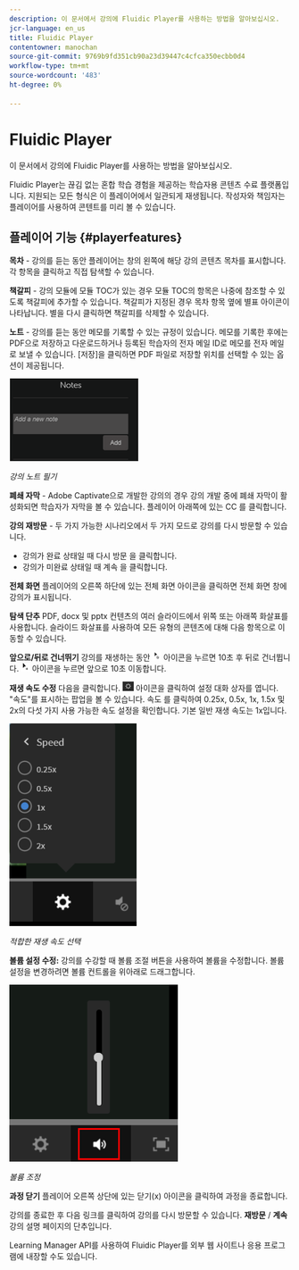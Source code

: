 ```yaml
---
description: 이 문서에서 강의에 Fluidic Player를 사용하는 방법을 알아보십시오.
jcr-language: en_us
title: Fluidic Player
contentowner: manochan
source-git-commit: 9769b9fd351cb90a23d39447c4cfca350ecbb0d4
workflow-type: tm+mt
source-wordcount: '483'
ht-degree: 0%

---
```




# Fluidic Player

이 문서에서 강의에 Fluidic Player를 사용하는 방법을 알아보십시오.

Fluidic Player는 끊김 없는 혼합 학습 경험을 제공하는 학습자용 콘텐츠 수료 플랫폼입니다. 지원되는 모든 형식은 이 플레이어에서 일관되게 재생됩니다. 작성자와 책임자는 플레이어를 사용하여 콘텐트를 미리 볼 수 있습니다.

## 플레이어 기능 {#playerfeatures}

<!--![](assets/fluidicplayer-callout.png)-->

**목차** - 강의를 듣는 동안 플레이어는 창의 왼쪽에 해당 강의 콘텐츠 목차를 표시합니다. 각 항목을 클릭하고 직접 탐색할 수 있습니다.

**책갈피** - 강의 모듈에 모듈 TOC가 있는 경우 모듈 TOC의 항목은 나중에 참조할 수 있도록 책갈피에 추가할 수 있습니다. 책갈피가 지정된 경우 목차 항목 옆에 별표 아이콘이 나타납니다. 별을 다시 클릭하면 책갈피를 삭제할 수 있습니다.

**노트** - 강의를 듣는 동안 메모를 기록할 수 있는 규정이 있습니다. 메모를 기록한 후에는 PDF으로 저장하고 다운로드하거나 등록된 학습자의 전자 메일 ID로 메모를 전자 메일로 보낼 수 있습니다. [저장]을 클릭하면 PDF 파일로 저장할 위치를 선택할 수 있는 옵션이 제공됩니다.

![](assets/notes.png)

*강의 노트 필기*

**폐쇄 자막** - Adobe Captivate으로 개발한 강의의 경우 강의 개발 중에 폐쇄 자막이 활성화되면 학습자가 자막을 볼 수 있습니다. 플레이어 아래쪽에 있는 CC 를 클릭합니다.

**강의 재방문** - 두 가지 가능한 시나리오에서 두 가지 모드로 강의를 다시 방문할 수 있습니다.

* 강의가 완료 상태일 때 다시 방문 을 클릭합니다.
* 강의가 미완료 상태일 때 계속 을 클릭합니다.

**전체 화면** 플레이어의 오른쪽 하단에 있는 전체 화면 아이콘을 클릭하면 전체 화면 창에 강의가 표시됩니다.

**탐색 단추** PDF, docx 및 pptx 컨텐츠의 여러 슬라이드에서 위쪽 또는 아래쪽 화살표를 사용합니다. 슬라이드 화살표를 사용하여 모든 유형의 콘텐츠에 대해 다음 항목으로 이동할 수 있습니다.

**앞으로/뒤로 건너뛰기** 강의를 재생하는 동안 ![](assets/asset-1.png) 아이콘을 누르면 10초 후 뒤로 건너뜁니다.  ![](assets/assets-2.png) 아이콘을 누르면 앞으로 10초 이동합니다.

**재생 속도 수정** 다음을 클릭합니다. ![](assets/speedicon.png) 아이콘을 클릭하여 설정 대화 상자를 엽니다. &quot;속도&quot;를 표시하는 팝업을 볼 수 있습니다. 속도 를 클릭하여 0.25x, 0.5x, 1x, 1.5x 및 2x의 다섯 가지 사용 가능한 속도 설정을 확인합니다. 기본 일반 재생 속도는 1x입니다.

![](assets/speedvariants.png)

*적합한 재생 속도 선택*

**볼륨 설정 수정:** 강의를 수강할 때 볼륨 조절 버튼을 사용하여 볼륨을 수정합니다. 볼륨 설정을 변경하려면 볼륨 컨트롤을 위아래로 드래그합니다.

![](assets/volumecontrol.png)

*볼륨 조정*

**과정 닫기** 플레이어 오른쪽 상단에 있는 닫기(x) 아이콘을 클릭하여 과정을 종료합니다.

강의를 종료한 후 다음 링크를 클릭하여 강의를 다시 방문할 수 있습니다. **재방문** / **계속** 강의 설명 페이지의 단추입니다.

Learning Manager API를 사용하여 Fluidic Player를 외부 웹 사이트나 응용 프로그램에 내장할 수도 있습니다.
